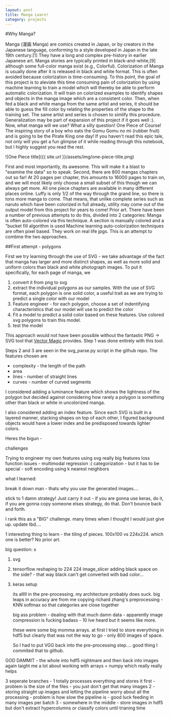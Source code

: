 ```yaml
---
layout: post
title: Manga Learn!
category: projects
---
```


#Why Manga?

Manga (漫画 Manga) are comics created in Japan, or by creators in the Japanese language, conforming to a style developed in Japan in the late 19th century.[1] They have a long and complex pre-history in earlier Japanese art.
Manga stories are typically printed in black-and-white,[9] although some full-color manga exist (e.g., Colorful). Colorization of Manga is usually done after it is released in black and white format. This is often avoided because colorization is time-consuming.
To this point, the goal of this project is to aleviate this time consuming pain of colorization by using machine learning to train a model which will thereby be able to perform automatic colorization. It will train on colorized examples to identify shapes and objects in the manga image which are a consistent color. Then, when fed a black and white manga from the same artist and series, it should be able to guess the fill color by relating the properties of the shape to the training set. The same artist and series is chosen to simlify this procedure. Generalization may be part of expansion of this project if it goes well :).
Now, what manga will we use? What a silly question! One Piece of Course! The inspiring story of a boy who eats the Gomu Gomu no mi (rubber fruit) and is going to be the Pirate King one day! If you haven't read this epic tale, not only will you get a fun glimpse of it while reading through this notebook, but I highly suggest you read the rest.

![One Piece title]({{ site.url }}/assets/img/one-piece-title.png)

First and most importantly, its awesome. This will make it a blast to "examine the data" so to speak.
Second, there are 800 mangas chapters out so far! At 20 pages per chapter, this amounts to 16000 pages to train on, and we will most likely only choose a small subset of this though we can always get more. All one piece chapters are available in many different places online. 
Luffy is only 1/2 of the way through the grand line, so there is tons more manga to come. That means, that unlike complete series such as naruto which have been colorized in full already, utility may come out of the output model from this project for years to come!
Prior art.
There have been a number of previous attempts to do this, divided into 2 categories:
Manga is often auto-colored via this technique. A section is manually colored and a "bucket fill algorithm is used
Machine learning auto-colorization techniques are often pixel based. They work on real life jpgs.
This is an attempt to combine the two approaches.

##First attempt - polygons

First we try learning through the use of SVG - we take advantage of the fact that manga has larger and more distinct shapes, as well as more solid and uniform colors than black and white photograph images. To put it specifically, for each page of manga, we

1. convert it from png to svg
2. extract the individual polygons as our samples. With the use of SVG format, each polygon is one solid color, a useful trait as we are trying to predict a single color with our model
3. Feature engineer - for each polygon, choose a set of indentifying characteristics that our model will use to predict the color
4. Fit a model to predict a solid color based on these features. Use colored svg polygons to train this model. 
5. test the model

This approach would not have been possible without the fantastic PNG -> SVG tool that [Vector Magic](http://vectormagic.com/) provides. Step 1 was done entirely with this tool. 

Steps 2 and 3 are seen in the svg_parse.py script in the github repo. The features chosen are 

* complexity - the length of the path
* area
* lines - number of straight lines
* curves - number of curved segments

I considered adding a luminance feature which shows the lightness of the polygon but decided against considering how rarely a polygon is something other than black or white in uncolorized manga. 

I also considered adding an index feature. Since each SVG is built in a layered manner, stacking shapes on top of each other, I figured background objects would have a lower index and be predisposed towards lighter colors. 

Heres the bigun - 

challenges
 
Trying to engineer my own features using svg
really big features
loss function issues - multimodal regression :(
	 categorization - but it has to be special - soft encoding using k nearest neighbors


what I learned: 

break it down man - thats why you use the generated images.... 

stick to 1 damn strategy! Just carry it out - if you are gonna use keras, do it, if you are gonna copy someone elses strategy, do that. Don't bounce back and forth. 

I rank this as a "BIG" challenge. many times when I thought I would just give up. update tbd....


1 interesting thing to learn - the tiling of pieces. 100x100 vs 224x224. which one is better? No prior art.


big question: 
s

1. svg
2. tensorflow
   reshaping to 224 224
    image_slicer 
      adding black space on the side? - that way black can't get converted with bad color...
3. keras
   setup


   its alllll in the pre-processing. my architecture probably does suck. big leaps in accuracy are from me copying richard zhang's preprocessing - KNN softmax so that categories are close together
   


   big ass problem - dealing with that much damn data - apparently image compression is fucking badass - 10 Ive heard but it seems like more. 

   these were some big momma arrays. at first I tried to store everything in hdf5 but clearly that was not the way to go - only 800 images of space. 

   So I had to put VGG back into the pre-processing step.... good thing I commited that to github. 




 GOD DAMMIT - the whole into hdf5 nightmare and then back into images again
 taight me a lot about working with arrays = numpy which really really helps


 3 seperate branches - 1 totally processes everything and stores it first - problem is the size of the files - you just don't get that many images
 2 - storing straight up images and letting the pipeline worry about all the processing  - problem is how slow the pipeline is - good luck feeding in many images per batch
 3 - somewhere in the middle - store images in hdf5 but don't extract hypercolumns or classify colors until trianing time

 
